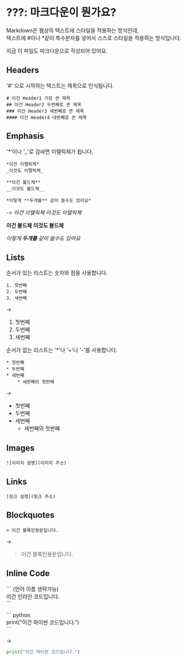 # ???: 마크다운이 뭔가요?

Markdown은 웹상의 텍스트에 스타일을 적용하는 방식인데,  
텍스트에 \#이나 \*같이 특수문자를 넣어서 스스로 스타일을 적용하는 방식입니다.

지금 이 파일도 마크다운으로 작성되어 있어요.

## Headers

'#' 으로 시작하는 텍스트는 제목으로 인식됩니다.

```
# 이건 Header1 가장 큰 제목
## 이건 Header2 두번째로 큰 제목
### 이건 Header3 세번째로 큰 제목
#### 이건 Header4 네번째로 큰 제목
```

## Emphasis

'\*'이나 '\_'로 감싸면 이탤릭체가 됩니다.

```
*이건 이탤릭체*
_이것도 이탤릭체_

**이건 볼드체**
__이것도 볼드체__

*이렇게 **두개를** 같이 쓸수도 있어요*
```

->
_이건 이탤릭체_
_이것도 이탤릭체_

**이건 볼드체**
**이것도 볼드체**

_이렇게 **두개를** 같이 쓸수도 있어요_

## Lists

순서가 있는 리스트는 숫자와 점을 사용합니다.

```
1. 첫번째
2. 두번째
3. 세번째
```

->

1. 첫번째
2. 두번째
3. 세번째

순서가 없는 리스트는 '\*'나 '+'나 '-'를 사용합니다.

```
* 첫번째
* 두번째
* 세번째
	* 세번째의 첫번째
```

->

- 첫번째
- 두번째
- 세번째
  - 세번째의 첫번째

## Images

```
![이미지 설명](이미지 주소)
```

## Links

```
[링크 설명](링크 주소)
```

## Blockquotes

```
> 이건 블록인용문입니다.
```

->

> 이건 블록인용문입니다.

## Inline Code

\``` (언어 이름 생략가능)  
이건 인라인 코드입니다.  
\```

\``` python  
print("이건 파이썬 코드입니다.")  
\```

->

```python
print("이건 파이썬 코드입니다.")
```
